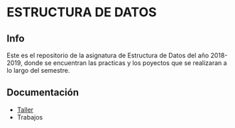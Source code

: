 ESTRUCTURA DE DATOS
====================
## Info
Este es el repositorio de la asignatura de Estructura de Datos del año 2018-2019, donde se encuentran las practicas y los poyectos
que se realizaran a lo largo del semestre.

## Documentación
- [ Taller ](https://github.com/thehastag/taller-de-estructuras-de-datos/blob/master/Practicas%20taller/README.md)
- Trabajos
